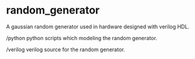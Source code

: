 random_generator
================

A gaussian random generator used in hardware designed with verilog HDL.

/python
  python scripts which modeling the random generator.
  
/verilog
  verilog source for the random generator.

